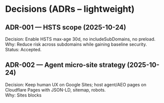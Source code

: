 # Decisions (ADRs – lightweight)

## ADR-001 — HSTS scope (2025-10-24)
Decision: Enable HSTS max-age 30d, no includeSubDomains, no preload.  
Why: Reduce risk across subdomains while gaining baseline security.  
Status: Accepted.

## ADR-002 — Agent micro-site strategy (2025-10-24)
Decision: Keep human UX on Google Sites; host agent/AEO pages on Cloudflare Pages with JSON-LD, sitemap, robots.  
Why: Sites blocks <script>, Pages gives control and speed; keeps human UX separate.  
Status: Accepted.

---


# Decisions Log


## 2025-10-30 — Canonical SEO, Sitemap, and Cache Policy (supersedes portions of 2025-10-27)

**Canonical strategy**
- Product pages (e.g., `/consulting-60/`) use absolute canonical: `https://agent.elevationary.com/<slug>/`.
- Root catalog (`/`) remains `noindex,follow` and keeps self-canonical `https://agent.elevationary.com/`.
- Staging path `/p/*` retired. `_redirects` entries for `/consulting-60` → `/p/consulting-60` removed. No `/p` generation in build.
- JSON-LD is page-level only (provided via page front matter / `head_jsonld`); **not** emitted from `base.njk`.

**Sitemap logic**
- Single sitemap at `/sitemap.xml` generated by `src/sitemap.njk`.
- Each entry derives `<loc>` from the page’s canonical URL.
- `<lastmod>` is taken from page front matter `lastmod` when present, otherwise from the page date.
- Current canonical page in sitemap: `/consulting-60/` with `lastmod` `2025-10-29`. Confirmed live.

**Cache policy**
- HTML pages: `Cache-Control: public, max-age=0, must-revalidate` (active iteration mode). Revisit to `max-age=600` after stabilization.
- Assets under `/assets/`: `Cache-Control: public, max-age=31536000, immutable`.
- `/sitemap.xml`: `Cache-Control: public, max-age=300, must-revalidate` via `_headers`.
- Security headers remain as documented; HSTS 30d applies at zone level.

**Verification cues**
- `curl -sL https://agent.elevationary.com/consulting-60/ | tr '\n' ' ' | grep -oi '<link[^>]*rel=.canonical[^>]*>'`
- `curl -sL https://agent.elevationary.com/sitemap.xml | sed -n '1,40p'`
- `curl -sI https://agent.elevationary.com/sitemap.xml | grep -i cache-control`

## 2025-10-27 — Harvest from MiniMVP outline (two files)

**Platform & Hosting**
- Static site architecture with Eleventy (11ty) as the generator — **Accepted (implementation in progress)**
- Deploy on **Cloudflare Pages**; custom domain: `agent.elevationary.com`.

**DNS & TLS**
- Both **elevationary.com** and **elevationary.ai** on **Cloudflare DNS**.
- **SSL/TLS** Cloudflare Full (Strict) for the elevationary.com zone (applies to all proxied hosts: apex, www, agent). Universal SSL (edge cert) covers elevationary.com and *.elevationary.com.
- **HSTS** enabled at 30 days; no subdomains; preload off (revisit later). (Enabled on .com; .ai relies on redirect and does not serve its own content.)

**Redirects**
- **Global `.ai` → `www.elevationary.com`** redirect via Cloudflare Rules, preserving path/query.

**AEO / ACP Conventions**
- Product pages (e.g., `/consulting-60/`) are **index,follow** with constrained previews (Googlebot parity).
- Root catalog (`/`) is **noindex,follow** to avoid human SERP clutter.
- **JSON-LD**: stable `Organization @id`, `Product @id`, `offers.url` points to **Google Booking**, Stripe **Pay Link** exposed via `additionalProperty.paymentLink`.
- Googlebot meta mirrors robots with: noarchive, max-snippet:0, max-image-preview:none.


**Caching & Headers**
- HTML (strategy): target Cache-Control: public, max-age=600
- HTML (current): Cache-Control: public, max-age=0, must-revalidate (temporary to avoid early staleness; revisit when comfortable)
- Assets: Cache-Control: public, max-age=31536000, immutable
- Security: X-Frame-Options: DENY, X-Content-Type-Options: nosniff, Referrer-Policy: strict-origin-when-cross-origin, minimal Permissions-Policy.


**Verification**
- Search Console (URL-prefix) for `agent.elevationary.com` via **HTML file**; **sitemap** submitted.

**Email Posture**
- `.com`: SPF (Google), DKIM (Google), DMARC `p=none` (CF aggregate reports).
- `.ai`: Cloudflare Email Routing (SPF/DKIM/DMARC for routing) forwarding to `@elevationary.com`.

**Governance**
- Keep **agent** subdomain unlinked from human site (exposure policy).
- Revisit **PR discipline** once base stabilizes.

## ADR-003 — Change control posture (2025-10-24)
Decision: Permit direct-to-main commits during foundation work; re-enable PR discipline when stable.
Why: Speed now, governance later.
Status: Accepted — review in ~1 week.

## ADR-004 — DNS provider consolidation (2025-10-24)
Decision: Move elevationary.com and elevationary.ai authoritative DNS to Cloudflare.
Why: Unified control for Pages, Rules, Email Routing, security posture.
Status: Accepted (completed).

## ADR-005 — Email routing for .ai (2025-10-24)
Decision: Use Cloudflare Email Routing for @elevationary.ai forwarding to @elevationary.com; CF-managed DMARC aggregate.
Why: Simplify forwarding; consistent SPF/DKIM/DMARC posture.
Status: Accepted (completed).

## 2025-10-27 — Commercial & Tracking Defaults

**Product pricing (60‑minute consult)**
- Set price to **$399.00 USD**; review quarterly and align Stripe Pay Link + Calendar price.

**Receipts fallback**
- Add this sentence to Stripe receipt email/template:  
  “If you weren’t redirected to scheduling after payment, book here: https://calendar.app.google/FLe6Q6WzHQkHRK7v7”

**UTM convention for Pay Links**
- Append `?utm_source=site&utm_medium=consulting&utm_campaign=60min` to the 60‑minute Stripe Pay Link.  
- Mirror the pattern for other durations (e.g., `...&utm_campaign=30min`, `...&utm_campaign=90min`) when added.

**AEO/ACP mapping (confirmation)**
- Keep policy: `offers.url` → Google Booking (human flow).  
- Expose Stripe Pay Link for agents/ACP via JSON‑LD `additionalProperty.paymentLink`.
